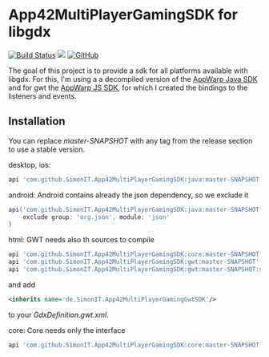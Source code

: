 # App42MultiPlayerGamingSDK for libgdx
[![Build Status](https://travis-ci.com/SimonIT/App42MultiPlayerGamingSDK.svg?branch=master)](https://travis-ci.com/SimonIT/App42MultiPlayerGamingSDK)
[![](https://jitpack.io/v/SimonIT/App42MultiPlayerGamingSDK.svg)](https://jitpack.io/#SimonIT/App42MultiPlayerGamingSDK)
[![GitHub](https://img.shields.io/github/license/SimonIT/App42MultiPlayerGamingSDK)](https://github.com/SimonIT/App42MultiPlayerGamingSDK/blob/master/LICENSE)

The goal of this project is to provide a sdk for all platforms available with libgdx. For this, I'm using a a decompiled version of the [AppWarp Java SDK](https://github.com/shephertz/AppWarp_JAVA_SDK_JAR) and for gwt the [AppWarp JS SDK](https://github.com/shephertz/AppWarp_JS_HTML5_SDK), for which I created the bindings to the listeners and events.

## Installation

You can replace _master-SNAPSHOT_ with any tag from the release section to use a stable version.

desktop, ios:

```groovy
api 'com.github.SimonIT.App42MultiPlayerGamingSDK:java:master-SNAPSHOT:all'
```


android:
Android contains already the json dependency, so we exclude it
```groovy
api('com.github.SimonIT.App42MultiPlayerGamingSDK:java:master-SNAPSHOT:all') {
    exclude group: 'org.json', module: 'json'
}
```

html:
GWT needs also th sources to compile
```groovy
api 'com.github.SimonIT.App42MultiPlayerGamingSDK:core:master-SNAPSHOT:sources'
api 'com.github.SimonIT.App42MultiPlayerGamingSDK:gwt:master-SNAPSHOT'
api 'com.github.SimonIT.App42MultiPlayerGamingSDK:gwt:master-SNAPSHOT:sources'
```
and add

```xml
<inherits name='de.SimonIT.App42MultiPlayerGamingGwtSDK'/>
```
to your _GdxDefinition.gwt.xml_.

core:
Core needs only the interface
```groovy
api 'com.github.SimonIT.App42MultiPlayerGamingSDK:core:master-SNAPSHOT'
```
